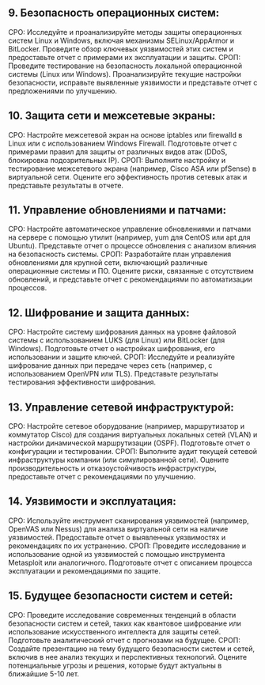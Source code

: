 ## 9.	Безопасность операционных систем:
СРО: Исследуйте и проанализируйте методы защиты операционных систем Linux и Windows, включая механизмы SELinux/AppArmor и BitLocker. Проведите обзор ключевых уязвимостей этих систем и предоставьте отчет с примерами их эксплуатации и защиты.
СРОП: Проведите тестирование на безопасность локальной операционной системы (Linux или Windows). Проанализируйте текущие настройки безопасности, исправьте выявленные уязвимости и представьте отчет с предложениями по улучшению.


## 10.	Защита сети и межсетевые экраны:
СРО: Настройте межсетевой экран на основе iptables или firewalld в Linux или с использованием Windows Firewall. Подготовьте отчет с примерами правил для защиты от различных видов атак (DDoS, блокировка подозрительных IP).
СРОП: Выполните настройку и тестирование межсетевого экрана (например, Cisco ASA или pfSense) в виртуальной сети. Оцените его эффективность против сетевых атак и представьте результаты в отчете.


## 11.	Управление обновлениями и патчами:
СРО: Настройте автоматическое управление обновлениями и патчами на сервере с помощью утилит (например, yum для CentOS или apt для Ubuntu). Представьте отчет о процессе обновления с анализом влияния на безопасность системы.
СРОП: Разработайте план управления обновлениями для крупной сети, включающий различные операционные системы и ПО. Оцените риски, связанные с отсутствием обновлений, и представьте отчет с рекомендациями по автоматизации процессов.


## 12.	Шифрование и защита данных:
СРО: Настройте систему шифрования данных на уровне файловой системы с использованием LUKS (для Linux) или BitLocker (для Windows). Подготовьте отчет о настройках шифрования, его использовании и защите ключей.
СРОП: Исследуйте и реализуйте шифрование данных при передаче через сеть (например, с использованием OpenVPN или TLS). Представьте результаты тестирования эффективности шифрования.


## 13.	Управление сетевой инфраструктурой:
СРО: Настройте сетевое оборудование (например, маршрутизатор и коммутатор Cisco) для создания виртуальных локальных сетей (VLAN) и настройки динамической маршрутизации (OSPF). Подготовьте отчет о конфигурации и тестировании.
СРОП: Выполните аудит текущей сетевой инфраструктуры компании (или симулированной сети). Оцените производительность и отказоустойчивость инфраструктуры, предоставьте отчет с рекомендациями по улучшению.


## 14.	Уязвимости и эксплуатация:
СРО: Используйте инструмент сканирования уязвимостей (например, OpenVAS или Nessus) для анализа виртуальной сети на наличие уязвимостей. Предоставьте отчет о выявленных уязвимостях и рекомендациях по их устранению.
СРОП: Проведите исследование и использование одной из уязвимостей с помощью инструмента Metasploit или аналогичного. Подготовьте отчет с описанием процесса эксплуатации и рекомендациями по защите.


## 15.	Будущее безопасности систем и сетей:
СРО: Проведите исследование современных тенденций в области безопасности систем и сетей, таких как квантовое шифрование или использование искусственного интеллекта для защиты сетей. Подготовьте аналитический отчет с прогнозами на будущее.
СРОП: Создайте презентацию на тему будущего безопасности систем и сетей, включив в нее анализ текущих и перспективных технологий. Оцените потенциальные угрозы и решения, которые будут актуальны в ближайшие 5-10 лет. 

